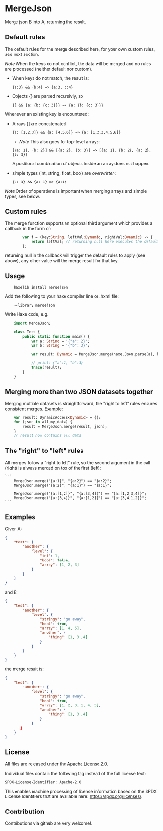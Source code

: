 # MergeJson

Merge json B into A, returning the result.


## Default rules

The default rules for the merge described here, for your own custom rules, see next section.

*Note* When the keys do not conflict, the data will be merged and no rules are processed (neither default nor custom).

* When keys do not match, the result is: 
    
   `{a:3} && {b:4} => {a:3, b:4}`

* Objects {} are parsed recursivly, so 

    `{} && {a: {b: {c: 3}}} => {a: {b: {c: 3}}} `

Whenever an existing key is encountered:

* Arrays [] are concatenated

    `{a: [1,2,3]} && {a: [4,5,6]} => {a: [1,2,3,4,5,6]}`

    * *Note* This also goes for top-level arrays:

    `[{a: 1}, {b: 2}] && [{a: 2}, {b: 3}] => [{a: 1}, {b: 2}, {a: 2}, {b: 3}]`

    A positional combination of objects inside an array does not happen.

* simple types (int, string, float, bool) are *overwritten*:

    `{a: 3} && {a: 1} => {a:1}`

*Note* Order of operations is important when merging arrays and simple types, see below.

## Custom rules

The merge function supports an optional third argument which provides a callback in the form of:

```haxe
        var f = (key:String, leftVal:Dynamic, rightVal:Dynamic) -> {
            return leftVal; // returning null here executes the default rule;
        };
``` 

returning null in the callback will trigger the default rules to apply (see above), any other value will the merge result for that key.

## Usage

```
    haxelib install mergejson
```

Add the following to your haxe compiler line or .hxml file:
```
    --library mergejson
```

Write Haxe code, e.g.

```haxe
    import MergeJson;

    class Test {
        public static function main() {
            var a: String = '{"a": 2}';
            var b: String = '{"b": 3}';

            var result: Dynamic = MergeJson.merge(haxe.Json.parse(a), haxe.Json.parse(b));

            // prints {"a":2, "b":3}
            trace(result);
        }
    }
```

## Merging more than two JSON datasets together

Merging multiple datasets is straightforward, the "right to left" rules ensures consistent merges.
Example:

```haxe
    var result: DynamicAccess<Dynamic> = {};
    for (json in all_my_data) {
        result = MergeJson.merge(result, json);
    }
    // result now contains all data
```

## The "right" to "left" rules

All merges follow a "right to left" rule, so the second argument in the call (right) is always merged on top of the first (left):

    ```
        MergeJson.merge("{a:1}", "{a:2}") == "{a:2}";
        MergeJson.merge("{a:2}", "{a:1}") == "{a:1}";

        MergeJson.merge("{a:[1,2]}", "{a:[3,4]}") == "{a:[1,2,3,4]}";
        MergeJson.merge("{a:[3,4]}", "{a:[1,2]}") == "{a:[3,4,1,2]}"; 
    ```

## Examples

Given A:
```json
{
    "test": {
        "another": {
            "level": {
                "int": 1,
                "bool": false,
                "array": [1, 2, 3]
            }
        }
    }
}
```

and B:

```json
{
    "test": {
        "another": {
            "level": {
                "stringy": "go away",
                "bool": true,
                "array": [1, 4, 5],
                "another": {
                    "thing": [1, 3 ,4]
                }
            }
        }
    }
}
```

the merge result is:
```json
{
    "test": {
        "another": {
            "level": {
                "stringy": "go away",
                "bool": true,
                "array": [1, 2, 3, 1, 4, 5],
                "another": {
                    "thing": [1, 3 ,4]
                }
            }
       j
    }
}
```

## License


All files are released under the [Apache License 2.0](LICENSE.txt).

Individual files contain the following tag instead of the full license text:
```
SPDX-License-Identifier: Apache-2.0
```

This enables machine processing of license information based on the SPDX License Identifiers that are available here: https://spdx.org/licenses/.


## Contribution

Contributions via github are very welcome!.
